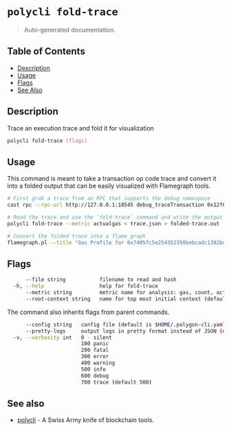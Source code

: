 # `polycli fold-trace`

> Auto-generated documentation.

## Table of Contents

- [Description](#description)
- [Usage](#usage)
- [Flags](#flags)
- [See Also](#see-also)

## Description

Trace an execution trace and fold it for visualization

```bash
polycli fold-trace [flags]
```

## Usage

This command is meant to take a transaction op code trace and convert it into a folded output that can be easily visualized with Flamegraph tools.

```bash
# First grab a trace from an RPC that supports the debug namespace
cast rpc --rpc-url http://127.0.0.1:18545 debug_traceTransaction 0x12f63f489213f5bd5b88fbfb12960b8248f61e2062a369ba41d8a3c96bb74d57 > trace.json

# Read the trace and use the `fold-trace` command and write the output
polycli fold-trace --metric actualgas < trace.json > folded-trace.out

# Convert the folded trace into a flame graph
flamegraph.pl --title "Gas Profile for 0x7405fc5e254352350bebcadc1392bd06f158aa88e9fb01733389621a29db5f08" --width 1920 --countname folded-trace.out > flame.svg
```
## Flags

```bash
      --file string           filename to read and hash
  -h, --help                  help for fold-trace
      --metric string         metric name for analysis: gas, count, actualgas (default "gas")
      --root-context string   name for top most initial context (default "root context")
```

The command also inherits flags from parent commands.

```bash
      --config string   config file (default is $HOME/.polygon-cli.yaml)
      --pretty-logs     output logs in pretty format instead of JSON (default true)
  -v, --verbosity int   0 - silent
                        100 panic
                        200 fatal
                        300 error
                        400 warning
                        500 info
                        600 debug
                        700 trace (default 500)
```

## See also

- [polycli](polycli.md) - A Swiss Army knife of blockchain tools.
